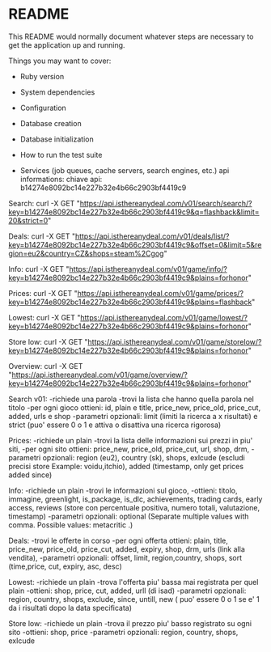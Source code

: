 # README

This README would normally document whatever steps are necessary to get the
application up and running.

Things you may want to cover:

* Ruby version

* System dependencies

* Configuration

* Database creation

* Database initialization



* How to run the test suite

* Services (job queues, cache servers, search engines, etc.)
api informations:
chiave api:
    b14274e8092bc14e227b32e4b66c2903bf4419c9
    
Search:
    curl -X GET "https://api.isthereanydeal.com/v01/search/search/?key=b14274e8092bc14e227b32e4b66c2903bf4419c9&q=flashback&limit=20&strict=0"

Deals:
    curl -X GET "https://api.isthereanydeal.com/v01/deals/list/?key=b14274e8092bc14e227b32e4b66c2903bf4419c9&offset=0&limit=5&region=eu2&country=CZ&shops=steam%2Cgog"

Info:
     curl -X GET "https://api.isthereanydeal.com/v01/game/info/?key=b14274e8092bc14e227b32e4b66c2903bf4419c9&plains=forhonor"

Prices:
     curl -X GET "https://api.isthereanydeal.com/v01/game/prices/?key=b14274e8092bc14e227b32e4b66c2903bf4419c9&plains=flashback"

Lowest:
    curl -X GET "https://api.isthereanydeal.com/v01/game/lowest/?key=b14274e8092bc14e227b32e4b66c2903bf4419c9&plains=forhonor"

Store low:
    curl -X GET "https://api.isthereanydeal.com/v01/game/storelow/?key=b14274e8092bc14e227b32e4b66c2903bf4419c9&plains=forhonor"

Overview:
    curl -X GET "https://api.isthereanydeal.com/v01/game/overview/?key=b14274e8092bc14e227b32e4b66c2903bf4419c9&plains=forhonor"


Search v01:
-richiede una parola
-trovi la lista che hanno quella parola nel titolo
-per ogni gioco ottieni: id, plain e title, price_new, price_old, price_cut, added, urls e shop
-parametri opzionali: limit (limiti la ricerca a x risultati) e strict (puo' essere 0 o 1 e attiva o disattiva una ricerca rigorosa)

Prices:
-richiede un plain
-trovi la lista delle informazioni sui prezzi in piu' siti,
-per ogni sito ottieni: price_new, price_old, price_cut, url, shop, drm,
-parametri opzionali: region (eu2), country (sk), shops, exlcude (escludi precisi store Example: voidu,itchio), added (timestamp, only get prices added since)

Info:
-richiede un plain
-trovi le informazioni sul gioco,
-ottieni: titolo, immagine, greenlight, is_package, is_dlc, achievements, trading cards, early access, reviews (store con percentuale positiva, numero totali, valutazione, timestamp)
-parametri opzionali: optional (Separate multiple values with comma. Possible values:  metacritic .)

Deals:
-trovi le offerte in corso
-per ogni offerta ottieni: plain, title, price_new, price_old, price_cut, added, expiry, shop, drm, urls (link alla vendita),
-parametri opzionali: offset, limit, region,country, shops, sort (time,price, cut, expiry, asc, desc)

Lowest:
-richiede un plain
-trova l'offerta piu' bassa mai registrata per quel plain
-ottieni: shop, price, cut, added, urll (di isad)
-parametri opzionali: region, country, shops, exclude, since, untill, new ( puo' essere 0 o 1 se e' 1 da i risultati dopo la data specificata)

Store low:
-richiede un plain
-trova il prezzo piu' basso registrato su ogni sito
-ottieni: shop, price
-parametri opzionali: region, country, shops, exlcude
